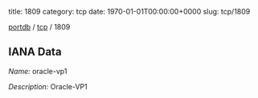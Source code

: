 title: 1809
category: tcp
date: 1970-01-01T00:00:00+0000
slug: tcp/1809

[portdb](/) / [tcp](/category/tcp.html) / 1809


## IANA Data

_Name:_ oracle-vp1

_Description:_ Oracle-VP1

